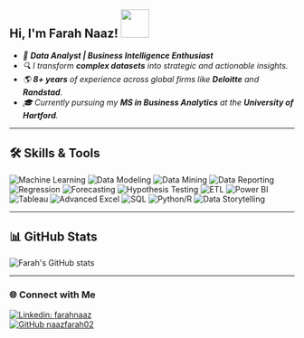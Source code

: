 <h2> Hi, I'm Farah Naaz! <img src="https://media.giphy.com/media/mGcNjsfWAjY5AEZNw6/giphy.gif" width="50"></h2> 

<em>
<ul>
  <li>💼 <strong>Data Analyst | Business Intelligence Enthusiast</strong></li>
  <li>🔍 I transform <strong>complex datasets</strong> into strategic and actionable insights.</li>
  <li>🌎 <strong>8+ years</strong> of experience across global firms like <strong>Deloitte</strong> and <strong>Randstad</strong>.</li>
  <li>🎓 Currently pursuing my <strong>MS in Business Analytics</strong> at the <strong>University of Hartford</strong>.</li>
</ul>
</em>

---

## 🛠️ Skills & Tools
![Machine Learning](https://img.shields.io/badge/Machine%20Learning-102230?style=flat&logo=tensorflow&logoColor=orange)
![Data Modeling](https://img.shields.io/badge/Data%20Modeling-102230?style=flat&logo=databricks&logoColor=white)
![Data Mining](https://img.shields.io/badge/Data%20Mining-102230?style=flat&logo=apachespark&logoColor=yellow)
![Data Reporting](https://img.shields.io/badge/Data%20Reporting-102230?style=flat&logo=google-analytics&logoColor=blue)
![Regression](https://img.shields.io/badge/Regression-102230?style=flat&logo=mathworks&logoColor=yellow)
![Forecasting](https://img.shields.io/badge/Forecasting-102230?style=flat&logo=google-analytics&logoColor=orange)
![Hypothesis Testing](https://img.shields.io/badge/Hypothesis%20Testing-102230?style=flat&logo=scipy&logoColor=green)
![ETL](https://img.shields.io/badge/ETL%20-102230?style=flat&logo=airbyte&logoColor=purple)
![Power BI](https://img.shields.io/badge/Power%20BI-F2C811?style=flat&logo=powerbi&logoColor=black)
![Tableau](https://img.shields.io/badge/Tableau-E97627?style=flat&logo=tableau&logoColor=white)
![Advanced Excel](https://img.shields.io/badge/Advanced%20Excel-217346?style=flat&logo=microsoft-excel&logoColor=white)
![SQL](https://img.shields.io/badge/SQL-00000F?style=flat&logo=mysql&logoColor=white)
![Python/R](https://img.shields.io/badge/Python%2FR-3776AB?style=flat&logo=python&logoColor=white)
![Data Storytelling](https://img.shields.io/badge/Data%20Storytelling-102230?style=flat&logo=storyblok&logoColor=blue)

---

## 📊 GitHub Stats
![Farah's GitHub stats](https://github-readme-stats.vercel.app/api?username=naazfarah02&show_icons=true&theme=tokyonight)

---

### 🌐 Connect with Me
[![Linkedin: farahnaaz](https://img.shields.io/badge/-farahnaaz-blue?style=flat-square&logo=Linkedin&logoColor=white&link=https://www.linkedin.com/in/farah-naaz02/)](https://www.linkedin.com/in/farah-naaz02/)  
[![GitHub naazfarah02](https://img.shields.io/github/followers/naazfarah02?label=follow&style=social&logo=github)](https://github.com/naazfarah02)
